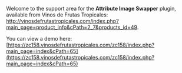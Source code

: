 Welcome to the support area for the **Attribute Image Swapper** plugin, available from Vinos de Frutas Tropicales: http://vinosdefrutastropicales.com/index.php?main_page=product_info&cPath=2_7&products_id=49.

You can view a demo here: [https://zc158.vinosdefrutastropicales.com/zc158/index.php?main_page=index&cPath=65](https://zc158.vinosdefrutastropicales.com/zc158/index.php?main_page=index&cPath=65)
